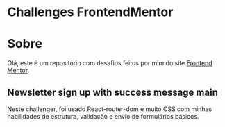# Challenges FrontendMentor

<h1>Sobre</h1>
<p>
Olá, este é um repositório com desafios feitos por mim do site <a href="https://www.frontendmentor.io/challenge">Frontend Mentor</a>.</p>


<h2>Newsletter sign up with success message main </h2>
<p>Neste challenger, foi usado React-router-dom e muito CSS com minhas habilidades de estrutura, validação e envio de formulários básicos.</p>
